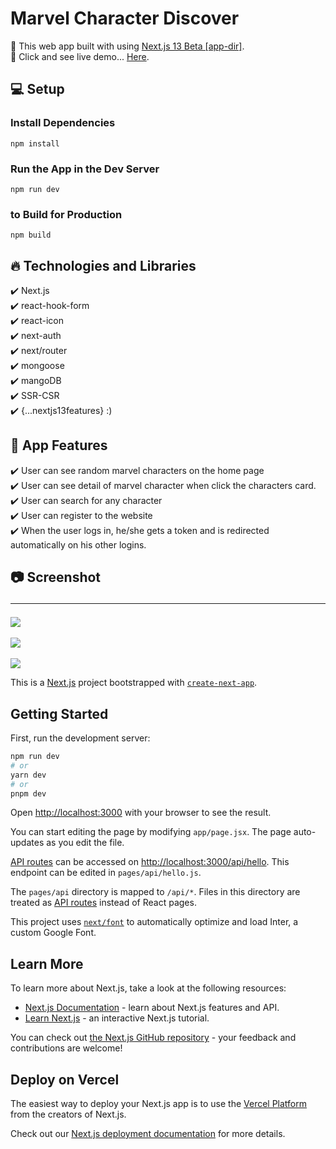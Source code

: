# Marvel Character Discover

🔸 This web app built with using [Next.js 13 Beta [app-dir]](https://nextjs.org/). <br>
🔸 Click and see live demo... [Here](https://marvel-character-discover.vercel.app/).

## 💻 Setup <br>

### Install Dependencies

```
npm install
```

### Run the App in the Dev Server

```
npm run dev
```

### to Build for Production

```
npm build
```

## 🔥 Technologies and Libraries <br>

✔️ Next.js <br>
✔️ react-hook-form <br>
✔️ react-icon <br>
✔️ next-auth <br>
✔️ next/router <br>
✔️ mongoose <br>
✔️ mangoDB <br>
✔️ SSR-CSR <br>
✔️ {...nextjs13features} :) <br>

## 🚀 App Features <br>

✔️ User can see random marvel characters on the home page <br>
✔️ User can see detail of marvel character when click the characters card. <br>
✔️ User can search for any character <br>
✔️ User can register to the website <br>
✔️ When the user logs in, he/she gets a token and is redirected automatically on his other logins.<br>

## 📷 Screenshot <hr>

<img src="./src/screenshot/w1.png">
<br>
<br>
<img src="./src/screenshot/w2.png">
<br>
<br>
<img src="./src/screenshot/w3.png">

This is a [Next.js](https://nextjs.org/) project bootstrapped with [`create-next-app`](https://github.com/vercel/next.js/tree/canary/packages/create-next-app).

## Getting Started

First, run the development server:

```bash
npm run dev
# or
yarn dev
# or
pnpm dev
```

Open [http://localhost:3000](http://localhost:3000) with your browser to see the result.

You can start editing the page by modifying `app/page.jsx`. The page auto-updates as you edit the file.

[API routes](https://nextjs.org/docs/api-routes/introduction) can be accessed on [http://localhost:3000/api/hello](http://localhost:3000/api/hello). This endpoint can be edited in `pages/api/hello.js`.

The `pages/api` directory is mapped to `/api/*`. Files in this directory are treated as [API routes](https://nextjs.org/docs/api-routes/introduction) instead of React pages.

This project uses [`next/font`](https://nextjs.org/docs/basic-features/font-optimization) to automatically optimize and load Inter, a custom Google Font.

## Learn More

To learn more about Next.js, take a look at the following resources:

- [Next.js Documentation](https://nextjs.org/docs) - learn about Next.js features and API.
- [Learn Next.js](https://nextjs.org/learn) - an interactive Next.js tutorial.

You can check out [the Next.js GitHub repository](https://github.com/vercel/next.js/) - your feedback and contributions are welcome!

## Deploy on Vercel

The easiest way to deploy your Next.js app is to use the [Vercel Platform](https://vercel.com/new?utm_medium=default-template&filter=next.js&utm_source=create-next-app&utm_campaign=create-next-app-readme) from the creators of Next.js.

Check out our [Next.js deployment documentation](https://nextjs.org/docs/deployment) for more details.
